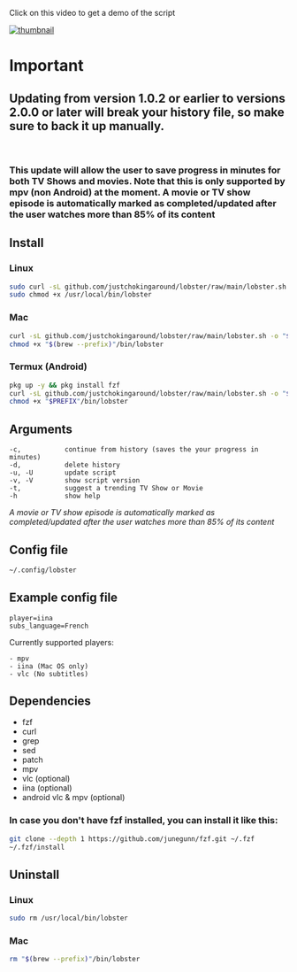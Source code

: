 Click on this video to get a demo of the script

[![thumbnail](https://user-images.githubusercontent.com/44473782/182946079-a05a6075-041e-473a-88fa-590f44ac6899.png)](https://youtu.be/j7cI7a-gRUo)

# Important
## Updating from version 1.0.2 or earlier to versions 2.0.0 or later will break your history file, so make sure to back it up manually. 
<br>

### This update will allow the user to save progress in minutes for both TV Shows and movies. Note that this is only supported by mpv (non Android) at the moment. A movie or TV show episode is automatically marked as completed/updated after the user watches more than 85% of its content

## Install
### Linux
```sh
sudo curl -sL github.com/justchokingaround/lobster/raw/main/lobster.sh -o /usr/local/bin/lobster &&
sudo chmod +x /usr/local/bin/lobster
```

### Mac
```sh
curl -sL github.com/justchokingaround/lobster/raw/main/lobster.sh -o "$(brew --prefix)"/bin/lobster &&
chmod +x "$(brew --prefix)"/bin/lobster
```

### Termux (Android)
```sh
pkg up -y && pkg install fzf
curl -sL github.com/justchokingaround/lobster/raw/main/lobster.sh -o "$PREFIX"/bin/lobster
chmod +x "$PREFIX"/bin/lobster
```

## Arguments
```
-c,           continue from history (saves the your progress in minutes)
-d,           delete history
-u, -U        update script
-v, -V        show script version
-t,           suggest a trending TV Show or Movie
-h            show help
```
*A movie or TV show episode is automatically marked as completed/updated after the user watches more than 85% of its content*

## Config file
```sh
~/.config/lobster
```
## Example config file
```
player=iina
subs_language=French
```
Currently supported players:
```
- mpv
- iina (Mac OS only)
- vlc (No subtitles)
```

## Dependencies
- fzf 
- curl
- grep
- sed
- patch
- mpv
- vlc (optional)
- iina (optional)
- android vlc & mpv (optional)

### In case you don't have fzf installed, you can install it like this:
```sh
git clone --depth 1 https://github.com/junegunn/fzf.git ~/.fzf
~/.fzf/install
```

## Uninstall
### Linux
```sh
sudo rm /usr/local/bin/lobster
```

### Mac
```sh
rm "$(brew --prefix)"/bin/lobster
```
